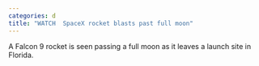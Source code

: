 ```yaml
---
categories: d
title: "WATCH  SpaceX rocket blasts past full moon"
---
```

A Falcon 9 rocket is seen passing a full moon as it leaves a launch site in Florida.